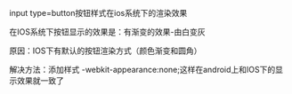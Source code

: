 

input type=button按钮样式在ios系统下的渲染效果

在IOS系统下按钮显示的效果是：有渐变的效果-由白变灰

原因：IOS下有默认的按钮渲染方式（颜色渐变和圆角）

解决方法：添加样式  -webkit-appearance:none;这样在android上和IOS下的显示效果就一致了
